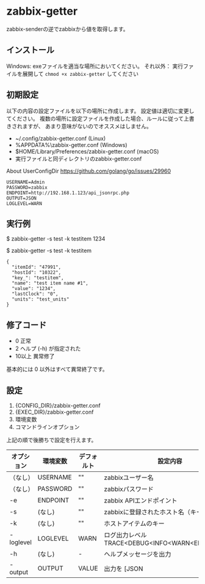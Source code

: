 # zabbix-getter

zabbix-senderの逆でzabbixから値を取得します。

## インストール

Windows: exeファイルを適当な場所においてください。
それ以外： 実行ファイルを展開して `chmod +x zabbix-getter` してください

## 初期設定

以下の内容の設定ファイルを以下の場所に作成します。
設定値は適切に変更してください。
複数の場所に設定ファイルを作成した場合、ルールに従って上書きされますが、
あまり意味がないのでオススメはしません。

* ~/.config/zabbix-getter.conf (Linux)
* %APPDATA%\zabbix-getter.conf (Windows)
* $HOME/Library/Preferences/zabbix-getter.conf (macOS)
* 実行ファイルと同ディレクトリのzabbix-getter.conf

About UserConfigDir
https://github.com/golang/go/issues/29960

```
USERNAME=Admin
PASSWORD=zabbix
ENDPOINT=http://192.168.1.123/api_jsonrpc.php
OUTPUT=JSON
LOGLEVEL=WARN
```

## 実行例

$ zabbix-getter -s test -k testitem
1234

$ zabbix-getter -s test -k testitem

```
{
  "itemId": "47991",
  "hostId": "10322",
  "key_": "testitem",
  "name": "test item name #1",
  "value": "1234",
  "lastClock": "0",
  "units": "test_units"
}
```

## 修了コード

* 0 正常
* 2 ヘルプ (-h) が指定された
* 10以上 異常修了

基本的には 0 以外はすべて異常終了です。

## 設定

1. {CONFIG_DIR}/zabbix-getter.conf
2. {EXEC_DIR}/zabbix-getter.conf
3. 環境変数
4. コマンドラインオプション

上記の順で後勝ちで設定を行えます。

| オプション   | 環境変数   | デフォルト | 設定内容     | サンプル                              |
| ---------- | --------- | ---------| ------------ | ------------------------------------ |
| （なし）     | USERNAME  | ""      | zabbixユーザー名                  | Admin |
| （なし）     | PASSWORD  | ""      | zabbixパスワード                  | zabbix |
| -e         | ENDPOINT  | ""       | zabbix APIエンドポイント           | http://192.168.1.100/api_jsonrpc.php |
| -s         | (なし)     | ""       | zabbixに登録されたホスト名（キーの方） | testhost |
| -k         | (なし)     | ""       | ホストアイテムのキー                 | system.hostname |
| -loglevel  | LOGLEVEL  | WARN     | ログ出力レベル TRACE<DEBUG<INFO<WARN<ERROR<FATAL | (CLI) -loglevel TRACE |
| -h         | (なし)     | -        | ヘルプメッセージを出力                |  |
| -output     | OUTPUT   | VALUE     | 出力を [JSON | VALUE] にする。VALUEは値のみ出力 | (CLI) -output JSON |

